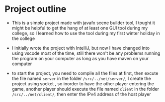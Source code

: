 # Project outline

- This is a simple project made with javafx scene builder tool, I tought it might be helpful to get the hang of at least one GUI tool during my college, so I learned how to use the tool during my first winter holiday in the college

- I initially wrote the project with IntelliJ, but now I have changed into using vscode most of the time, still there won't be any problems running the program on your computer as long as you have maven on your computer

- to start the project, you need to compile all the files at first, then excute the file named `server` in the folder `/src/../net/server/`, I create the project using socket , so inorder to have the other player entering the game, another player should execute the file named `client`  in the folder `/src/../net/client/`, then enter the IPv4 address of the host player



